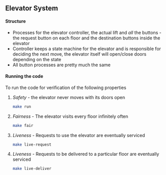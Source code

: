 ## Elevator System

#### Structure

* Processes for the elevator controller, the actual lift and *all* the buttons - the request button on each floor and the destination buttons inside the elevator
* Controller keeps a state machine for the elevator and is responsible for deciding the next move, the elevator itself will open/close doors depending on the state
* All button processes are pretty much the same

#### Running the code

To run the code for verification of the following properties

1. *Safety* - the elevator never moves with its doors open

   ```bash
   make run
   ```

2. *Fairness* - The elevator visits every floor infinitely often

   ```bash
   make fair
   ```

3. *Liveness* - Requests to use the elevator are eventually serviced

   ```bash
   make live-request
   ```

4. *Liveness* - Requests to be delivered to a particular floor are eventually serviced

   ```bash
   make live-deliver
   ```

   